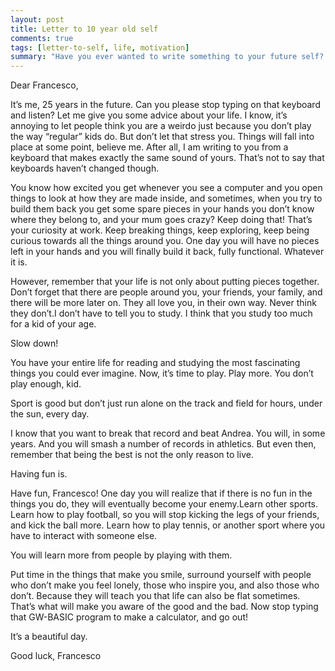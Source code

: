 ```yaml
---
layout: post
title: Letter to 10 year old self
comments: true
tags: [letter-to-self, life, motivation]
summary: "Have you ever wanted to write something to your future self? This is my attempt."
---
```


Dear Francesco,

It’s me, 25 years in the future. Can you please stop typing on that keyboard and listen?
Let me give you some advice about your life. I know, it’s annoying to let people think
you are a weirdo just
because you don’t play the way “regular” kids do. But don’t let that stress you.
Things will fall into place at some point, believe me.
After all, I am writing to you from a keyboard that makes exactly the same
sound of yours.
That’s not to say that keyboards haven’t changed though.

You know how excited you get whenever you see a computer and you open things to look at
how they are made inside, and sometimes, when you try to build them back you get some
spare pieces in your hands you don’t know where they belong to, and your mum goes crazy?
Keep doing that!
That’s your curiosity at work. Keep breaking things, keep exploring,
keep being curious towards all the things around you. One day you will have no pieces
left in your hands and you will finally build it back, fully functional. Whatever it is.

However, remember that your life is not only about putting pieces together.
Don’t forget that there are people around you, your friends, your family, and there will
be more later on. They all love you, in their own way. Never think they don’t.I don’t have
to tell you to study.
I think that you study too much for a kid of your age.

Slow down!

You have your entire life for reading and studying the most fascinating things
you could ever imagine. Now, it’s time to play. Play more. You don’t play enough, kid.

Sport is good but don’t just run alone on the track and field for hours, under the sun,
every day.

I know that you want to break that record and beat Andrea. You will, in some years.
And you will smash a number of records in athletics. But even then, remember that being
the best is not the only reason to live.

Having fun is.

Have fun, Francesco! One day you will realize that if there is no fun in the things you do,
they will eventually become your enemy.Learn other sports. Learn how to play football, so
you will stop kicking the legs of your friends, and kick the ball more. Learn how to play
tennis, or another sport where you have to interact with someone else.

You will learn more from people by playing with them.

Put time in the things that make you smile, surround yourself with people who don’t make you
feel lonely, those who inspire you, and also those who don’t. Because they will teach you
that life can also be flat sometimes. That’s what will make you aware of the good and the bad.
Now stop typing that GW-BASIC program to make a calculator, and go out!

It’s a beautiful day.

Good luck, Francesco
